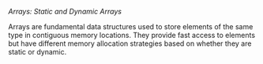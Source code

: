 *Arrays: Static and Dynamic Arrays*

Arrays are fundamental data structures used to store elements of the same type in contiguous memory locations. They provide fast access to elements but have different memory allocation strategies based on whether they are static or dynamic.